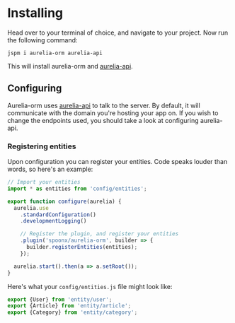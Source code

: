 # Installing

Head over to your terminal of choice, and navigate to your project.
Now run the following command:

`jspm i aurelia-orm aurelia-api`

This will install aurelia-orm and [aurelia-api](https://github.com/SpoonX/aurelia-api).

## Configuring

Aurelia-orm uses [aurelia-api](https://github.com/SpoonX/aurelia-api) to talk to the server. By default, it will communicate with the domain you're hosting your app on. If you wish to change the endpoints used, you should take a look at configuring aurelia-api.

### Registering entities

Upon configuration you can register your entities. Code speaks louder than words, so here's an example:

```js
// Import your entities
import * as entities from 'config/entities';

export function configure(aurelia) {
  aurelia.use
    .standardConfiguration()
    .developmentLogging()

    // Register the plugin, and register your entities
    .plugin('spoonx/aurelia-orm', builder => {
      builder.registerEntities(entities);
    });

  aurelia.start().then(a => a.setRoot());
}
```

Here's what your `config/entities.js` file might look like:

```js
export {User} from 'entity/user';
export {Article} from 'entity/article';
export {Category} from 'entity/category';
```
